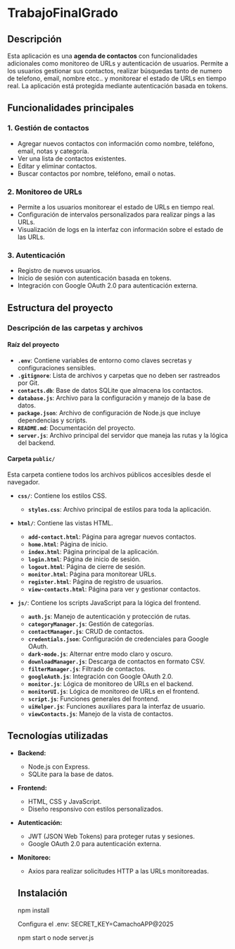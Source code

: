 # TrabajoFinalGrado

## Descripción
Esta aplicación es una **agenda de contactos** con funcionalidades adicionales como monitoreo de URLs y autenticación de usuarios. Permite a los usuarios gestionar sus contactos, realizar búsquedas tanto de numero de telefono, email, nombre etcc.. y monitorear el estado de URLs en tiempo real. La aplicación está protegida mediante autenticación basada en tokens.

## Funcionalidades principales

### 1. **Gestión de contactos**
- Agregar nuevos contactos con información como nombre, teléfono, email, notas y categoría.
- Ver una lista de contactos existentes.
- Editar y eliminar contactos.
- Buscar contactos por nombre, teléfono, email o notas.

### 2. **Monitoreo de URLs**
- Permite a los usuarios monitorear el estado de URLs en tiempo real.
- Configuración de intervalos personalizados para realizar pings a las URLs.
- Visualización de logs en la interfaz con información sobre el estado de las URLs.

### 3. **Autenticación**
- Registro de nuevos usuarios.
- Inicio de sesión con autenticación basada en tokens.
- Integración con Google OAuth 2.0 para autenticación externa.

## Estructura del proyecto
### Descripción de las carpetas y archivos

#### **Raíz del proyecto**
- **`.env`**: Contiene variables de entorno como claves secretas y configuraciones sensibles.
- **`.gitignore`**: Lista de archivos y carpetas que no deben ser rastreados por Git.
- **`contacts.db`**: Base de datos SQLite que almacena los contactos.
- **`database.js`**: Archivo para la configuración y manejo de la base de datos.
- **`package.json`**: Archivo de configuración de Node.js que incluye dependencias y scripts.
- **`README.md`**: Documentación del proyecto.
- **`server.js`**: Archivo principal del servidor que maneja las rutas y la lógica del backend.

#### **Carpeta `public/`**
Esta carpeta contiene todos los archivos públicos accesibles desde el navegador.

- **`css/`**: Contiene los estilos CSS.
  - **`styles.css`**: Archivo principal de estilos para toda la aplicación.

- **`html/`**: Contiene las vistas HTML.
  - **`add-contact.html`**: Página para agregar nuevos contactos.
  - **`home.html`**: Página de inicio.
  - **`index.html`**: Página principal de la aplicación.
  - **`login.html`**: Página de inicio de sesión.
  - **`logout.html`**: Página de cierre de sesión.
  - **`monitor.html`**: Página para monitorear URLs.
  - **`register.html`**: Página de registro de usuarios.
  - **`view-contacts.html`**: Página para ver y gestionar contactos.

- **`js/`**: Contiene los scripts JavaScript para la lógica del frontend.
  - **`auth.js`**: Manejo de autenticación y protección de rutas.
  - **`categoryManager.js`**: Gestión de categorías.
  - **`contactManager.js`**: CRUD de contactos.
  - **`credentials.json`**: Configuración de credenciales para Google OAuth.
  - **`dark-mode.js`**: Alternar entre modo claro y oscuro.
  - **`downloadManager.js`**: Descarga de contactos en formato CSV.
  - **`filterManager.js`**: Filtrado de contactos.
  - **`googleAuth.js`**: Integración con Google OAuth 2.0.
  - **`monitor.js`**: Lógica de monitoreo de URLs en el backend.
  - **`monitorUI.js`**: Lógica de monitoreo de URLs en el frontend.
  - **`script.js`**: Funciones generales del frontend.
  - **`uiHelper.js`**: Funciones auxiliares para la interfaz de usuario.
  - **`viewContacts.js`**: Manejo de la vista de contactos.

## Tecnologías utilizadas
- **Backend:**
  - Node.js con Express.
  - SQLite para la base de datos.
- **Frontend:**
  - HTML, CSS y JavaScript.
  - Diseño responsivo con estilos personalizados.
- **Autenticación:**
  - JWT (JSON Web Tokens) para proteger rutas y sesiones.
  - Google OAuth 2.0 para autenticación externa.
- **Monitoreo:**
  - Axios para realizar solicitudes HTTP a las URLs monitoreadas.
  
  ## Instalación
  npm install

  Configura el .env:
SECRET_KEY=CamachoAPP@2025

    npm start o node server.js


